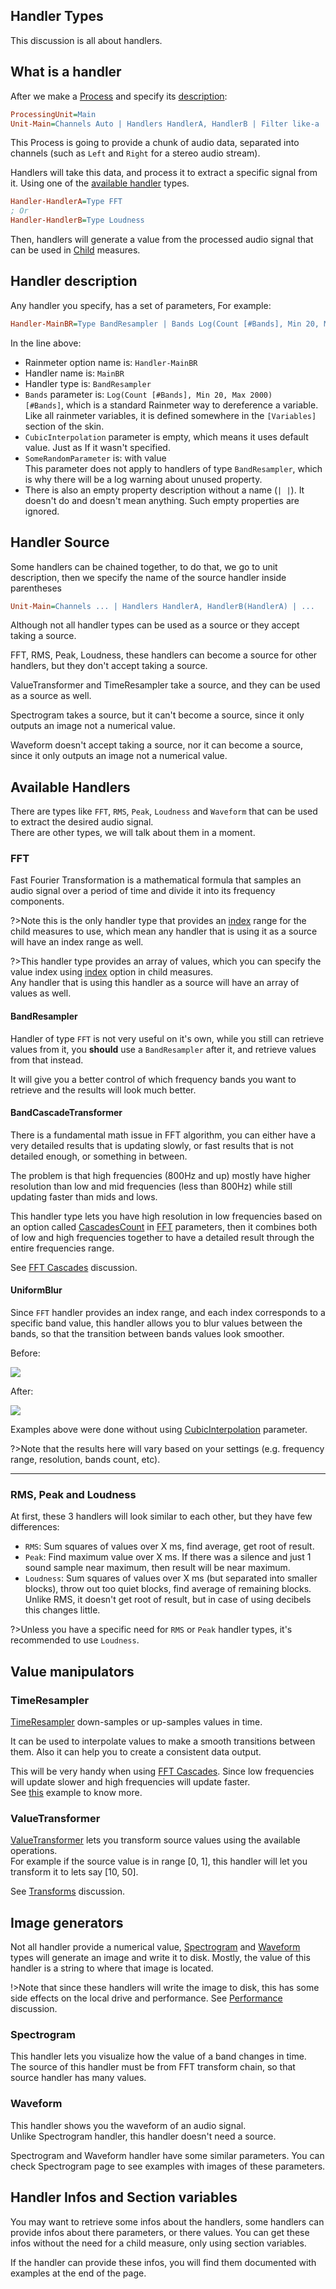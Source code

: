 ## Handler Types

This discussion is all about handlers.

## What is a handler

After we make a [Process](/docs/plugin-structure/parent?id=processing-unit) and specify its [description](/docs/plugin-structure/parent?id=unit-unitname):

```ini
ProcessingUnit=Main
Unit-Main=Channels Auto | Handlers HandlerA, HandlerB | Filter like-a
```

This Process is going to provide a chunk of audio data, separated into channels (such as `Left` and `Right` for a stereo audio stream).

Handlers will take this data, and process it to extract a specific signal from it. Using one of the [available handler](#available-handlers) types.

```ini
Handler-HandlerA=Type FFT
; Or
Handler-HandlerB=Type Loudness
```

Then, handlers will generate a value from the processed audio signal that can be used in [Child](/docs/plugin-structure/child.md) measures.

## Handler description

Any handler you specify, has a set of parameters, For example:

```ini
Handler-MainBR=Type BandResampler | Bands Log(Count [#Bands], Min 20, Max 2000) | CubicInterpolation | | SomeRandomParameter with value
```

In the line above:

- Rainmeter option name is: `Handler-MainBR`
- Handler name is: `MainBR`
- Handler type is: `BandResampler`
- `Bands` parameter is: `Log(Count [#Bands], Min 20, Max 2000)`<br>
  `[#Bands]`, which is a standard Rainmeter way to dereference a variable. Like all rainmeter variables, it is defined somewhere in the `[Variables]` section of the skin.
- `CubicInterpolation` parameter is empty, which means it uses default value. Just as If it wasn't specified.
- `SomeRandomParameter` is: with value<br/>
  This parameter does not apply to handlers of type `BandResampler`, which is why there will be a log warning about unused property.<br/>
- There is also an empty property description without a name (`| |`). It doesn't do and doesn't mean anything. Such empty properties are ignored.

## Handler Source

Some handlers can be chained together, to do that, we go to unit description, then we specify the name of the source handler inside parentheses

```ini
Unit-Main=Channels ... | Handlers HandlerA, HandlerB(HandlerA) | ...
```

Although not all handler types can be used as a source or they accept taking a source.

FFT, RMS, Peak, Loudness, these handlers can become a source for other handlers, but they don't accept taking a source.

ValueTransformer and TimeResampler take a source, and they can be used as a source as well.

Spectrogram takes a source, but it can't become a source, since it only outputs an image not a numerical value.

Waveform doesn't accept taking a source, nor it can become a source, since it only outputs an image not a numerical value.

## Available Handlers

There are types like `FFT`, `RMS`, `Peak`, `Loudness` and `Waveform` that can be used to extract the desired audio signal.<br/>
There are other types, we will talk about them in a moment.

### FFT

Fast Fourier Transformation is a mathematical formula that samples an audio signal over a period of time and divide it into its frequency components.

?>Note this is the only handler type that provides an [index](/docs/plugin-structure/child?id=index) range for the child measures to use, which mean any handler that is using it as a source will have an index range as well.

?>This handler type provides an array of values, which you can specify the value index using [index](/docs/plugin-structure/child?id=index) option in child measures.<br/> Any handler that is using this handler as a source will have an array of values as well.

#### BandResampler

Handler of type `FFT` is not very useful on it's own, while you still can retrieve values from it, you **should** use a `BandResampler` after it, and retrieve values from that instead.

It will give you a better control of which frequency bands you want to retrieve and the results will look much better.

#### BandCascadeTransformer

There is a fundamental math issue in FFT algorithm, you can either have a very detailed results that is updating slowly, or fast results that is not detailed enough, or something in between.

The problem is that high frequencies (800Hz and up) mostly have higher resolution than low and mid frequencies (less than 800Hz) while still updating faster than mids and lows.

This handler type lets you have high resolution in low frequencies based on an option called [CascadesCount](/docs/handler-types/fft/fft?id=cascades-count) in [FFT](/docs/handler-types/fft/fft.md) parameters, then it combines both of low and high frequencies together to have a detailed result through the entire frequencies range.

See [FFT Cascades](/docs/discussions/fft-cascades.md) discussion.

#### UniformBlur

Since `FFT` handler provides an index range, and each index corresponds to a specific band value, this handler allows you to blur values between the bands, so that the transition between bands values look smoother.

Before:

<img src="docs/examples/resources/uniform-blur-before.PNG" />

After:

<img src="docs/examples/resources/uniform-blur-after.PNG" />

Examples above were done without using [CubicInterpolation](/docs/handler-types/fft/band-resampler?id=cubic-interpolation) parameter.

?>Note that the results here will vary based on your settings (e.g. frequency range, resolution, bands count, etc).

---

### RMS, Peak and Loudness

At first, these 3 handlers will look similar to each other, but they have few differences:

- `RMS`: Sum squares of values over X ms, find average, get root of result.
- `Peak`: Find maximum value over X ms. If there was a silence and just 1 sound sample near maximum, then result will be near maximum.
- `Loudness`: Sum squares of values over X ms (but separated into smaller blocks), throw out too quiet blocks, find average of remaining blocks. Unlike RMS, it doesn't get root of result, but in case of using decibels this changes little.

?>Unless you have a specific need for `RMS` or `Peak` handler types, it's recommended to use `Loudness`.

## Value manipulators

### TimeResampler

[TimeResampler](/docs/handler-types/time-resampler.md) down-samples or up-samples values in time.<br/>

It can be used to interpolate values to make a smooth transitions between them. Also it can help you to create a consistent data output.

This will be very handy when using [FFT Cascades](/docs/discussion/fft-cascades.md). Since low frequencies will update slower and high frequencies will update faster.<br/>
See [this](/docs/usage-examples/fft-spectrum.md) example to know more.

### ValueTransformer

[ValueTransformer](/docs/handler-types/value-transformer) lets you transform source values using the available operations.<br/>
For example if the source value is in range [0, 1], this handler will let you transform it to lets say [10, 50].

See [Transforms](/docs/discussions/transforms.md) discussion.

## Image generators

Not all handler provide a numerical value, [Spectrogram](/docs/handler-types/spectrogram.md) and [Waveform](/docs/handler-types/waveform.md) types will generate an image and write it to disk. Mostly, the value of this handler is a string to where that image is located.

!>Note that since these handlers will write the image to disk, this has some side effects on the local drive and performance. See [Performance](/docs/performance.md) discussion.

### Spectrogram

This handler lets you visualize how the value of a band changes in time.<br/>
The source of this handler must be from FFT transform chain, so that source handler has many values.

### Waveform

This handler shows you the waveform of an audio signal.<br/>
Unlike Spectrogram handler, this handler doesn't need a source.

Spectrogram and Waveform handler have some similar parameters. You can check Spectrogram page to see examples with images of these parameters.

## Handler Infos and Section variables

You may want to retrieve some infos about the handlers, some handlers can provide infos about there parameters, or there values. You can get these infos without the need for a child measure, only using section variables.

If the handler can provide these infos, you will find them documented with examples at the end of the page.
